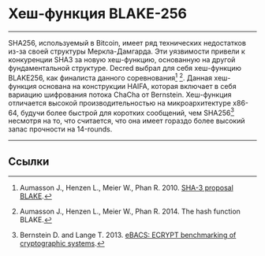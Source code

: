 # Хеш-функция BLAKE-256 

---

SHA256, используемый в Bitcoin, имеет ряд технических недостатков из-за своей структуры Меркла-Дамгарда. Эти уязвимости привели к конкуренции SHA3 за новую хеш-функцию, основанную на другой фундаментальной структуре. Decred выбрал для себя хеш-функцию BLAKE256, как финалиста данного соревнования[^1] [^2]. Данная хеш-функция основана на конструкции HAIFA, которая включает в себя вариацию шифрования потока ChaCha от Bernstein. Хеш-функция отличается высокой производительностью на микроархитектуре x86-64, будучи более быстрой для коротких сообщений, чем SHA256[^3] несмотря на то, что считается, что она имеет гораздо более высокий запас прочности на 14-rounds.

---

## <i class="fa fa-book"></i> Ссылки 

[^1]: Aumasson J., Henzen L., Meier W., Phan R. 2010. [SHA-3 proposal BLAKE](https://decred.org/research/aumasson2010.pdf).
[^2]: Aumasson J., Henzen L., Meier W., Phan R. 2014. The hash function BLAKE.
[^3]: Bernstein D. and Lange T. 2013. [eBACS: ECRYPT benchmarking of cryptographic systems](http://bench.cr.yp.to).
